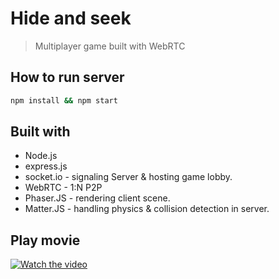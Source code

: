 # Hide and seek
> Multiplayer game built with WebRTC

## How to run server

```sh
npm install && npm start
```

## Built with

- Node.js
- express.js
- socket.io - signaling Server & hosting game lobby.
- WebRTC - 1:N P2P
- Phaser.JS - rendering client scene.
- Matter.JS - handling physics & collision detection in server.

## Play movie

[![Watch the video](https://img.youtube.com/vi/ZJakG9Qa52g/hqdefault.jpg)](https://youtu.be/ZJakG9Qa52g)
